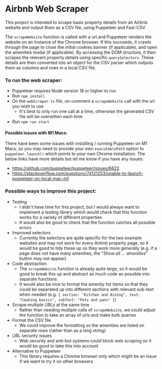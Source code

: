 # Airbnb Web Scraper

This project is intended to scrape basic property details from an Airbnb website and output them as a CSV file, using Puppeteer and Fast-CSV.

The `scrapeWebsite` function is called with a url and Puppeteer renders the website on an instance of the Chrome broswer. If this succeeds, it crawls through the page to close the initial cookies banner (if applicable), and open the amenities modal (if applicable). By accessing the DOM structure, it then scrapes the relevant property details using specific `querySelectors`. These details are then converted into an object for the CSV parser which outputs them as columns and rows in a local CSV file.

### To run the web scraper:

- Puppeteer requires Node version 18 or higher to run
- Run `npm install`
- On the `webScraper.ts` file, un-comment a `scrapeWebsite` call with the url you wish to use
  - It's best to only run one call at a time, otherwise the generated CSV file will be overwitten each time
- Run `npm run start`

#### Possible issues with M1 Macs:

There have been some issues with installing / running Puppeteer on M1 Macs, so you may need to provide your own `executablePath` option to `puppeteer.launch()` which points to your own Chrome installation. The below links have more details but let me know if you have any issues:

- https://github.com/puppeteer/puppeteer/issues/6622
- https://stackoverflow.com/questions/74121253/unable-to-launch-puppeteer-on-local-mac-m1

### Possible ways to improve this project:

- Testing
  - I didn't have time for this project, but I would always want to implement a testing library which would check that this function works for a variety of different properties
  - It would also be good to check that the function catches all possible errors
- Improved selectors
  - Currently the selectors are quite specific for the two example websites and may not work for every Airbnb property page, so it would be good to tidy these up so they work more generally (e.g. if a page does not have many amenities, the "_Show all ... amenities_" button may not appear)
- Code abstraction
  - The `scrapeWebsite` function is already quite large, so it would be good to break this up and abstract as much code as possible into separate functions
  - It would also be nice to format the amenity list items so that they could be separated up into different sections with relevant sub-text when needed (e.g. `{ section: "Kitchen and dining", text: "Cooking basics", subText: "Pots and pans" }`)
- Scrape multiple URLs at the same time
  - Rather than needing multiple calls of `scrapeWebsite`, we could adjust the function to take an array of urls and make bulk queries
- Format the CSV file
  - We could improve the formatting so the amenities are listed on separate rows (rather than as a long string)
- URL security issues
  - Web security and anti-bot systems could block web scraping so it would be good to take this into account
- Alternative to Puppeteer
  - This library requires a Chrome browser only which might be an issue if we want to try it on other browsers
